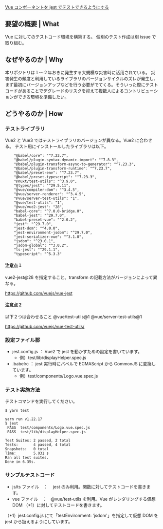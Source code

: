 [Vue コンポーネントを jest でテストできるようにする](https://github.com/codeforjapan/mapprint/issues/319)

## 要望の概要 | What

Vue に対してのテストコード環境を構築する。
個別のテスト作成は別 issue で取り組む。

## なぜやるのか | Why

本リポジトリは１～２年おきに発生する大規模な災害時に活用されている。
災害発生の頻度と利用しているライブラリのバージョンサイクルのズレが発生し、まず最初にバージョンアップなどを行う必要がでてくる。そういった際にテストコードがあることでデグレードのリスクを抑えて複数人によるコントリビューションができる環境を準備したい。

## どうやるのか | How

### テストライブラリ

Vue2 と Vue3 ではテストライブラリのバージョンが異なる。Vue2 に合わせる。
テスト用にインストールしたライブラリは以下。

```
    "@babel/core": "^7.23.7",
    "@babel/plugin-syntax-dynamic-import": "^7.8.3",
    "@babel/plugin-transform-async-to-generator": "^7.23.3",
    "@babel/plugin-transform-runtime": "^7.23.7",
    "@babel/preset-env": "^7.23.7",
    "@babel/preset-typescript": "^7.23.3",
    "@nuxt/test-utils": "^3.9.0",
    "@types/jest": "^29.5.11",
    "@vue/compiler-dom": "^3.4.5",
    "@vue/server-renderer": "^3.4.5",
    "@vue/server-test-utils": "1",
    "@vue/test-utils": "1",
    "@vue/vue2-jest": "28",
    "babel-core": "^7.0.0-bridge.0",
    "babel-jest": "^29.7.0",
    "babel-preset-vue": "^2.0.2",
    "jest": "^29.7.0",
    "jest-dom": "^4.0.0",
    "jest-environment-jsdom": "^29.7.0",
    "jest-serializer-vue": "^3.1.0",
    "jsdom": "^23.0.1",
    "jsdom-global": "^3.0.2",
    "ts-jest": "^29.1.1",
    "typescript": "^5.3.3"
```

#### 注意点１

vue2-jest@28 を指定すること。transform の記載方法がバージョンによって異なる。

https://github.com/vuejs/vue-jest

#### 注意点２

以下２つは合わせること
@vue/test-utils@1
@vue/server-test-utils@1

https://github.com/vuejs/vue-test-utils/

### 設定ファイル郡

- jest.config.js ： Vue2 で jest を動かすための設定を書いています。
  - 例）test/lib/displayHelper.spec.js
- .babelrc ： jest 実行時にバベルで ECMAScript から CommonJS に変換しています。
  - 例）test/components/Logo.vue.spec.js

### テスト実施方法

テストコマンドを実行してください。

```
$ yarn test

yarn run v1.22.17
$ jest
 PASS  test/components/Logo.vue.spec.js
 PASS  test/lib/displayHelper.spec.js

Test Suites: 2 passed, 2 total
Tests:       4 passed, 4 total
Snapshots:   0 total
Time:        5.031 s
Ran all test suites.
Done in 6.35s.
```

### サンプルテストコード

- js/ts ファイル　：　 jest のみ利用。関数に対してテストコードを書きます。
- vue ファイル　：　@vue/test-utils を利用。Vue がレンダリングする仮想 DOM （\*1）に対してテストコードを書きます。

（\*1）jest.config.js にて「testEnvironment: 'jsdom'」を指定して仮想 DOM を jest から扱えるようにしています。

